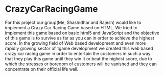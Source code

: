 # CrazyCarRacingGame

For this project our group(Me, Shashidhar and Rajesh) would like to implement a Crazy Car Racing Game based on HTML. 
We tried to implement this game based on basic html5 and JavaScript and the objective of this 
game is to survive as far as you can in order to achieve the highest score.
In the growing field of Web based development and even more rapidly growing sector of 
1game development we created this web based crazy car racing game in order to entertain the 
customers in such a way that they play this game until they win it or beat the highest score, 
due to which the stresses or boredom of customers will be vanished and they can concentrate 
on their official life well.
